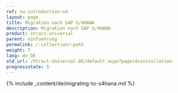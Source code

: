 ```yaml
---
ref: xu-introduction-s4
layout: page
title: Migration nach SAP S/4HANA
description: Migration nach SAP S/4HANA
product: xtract-universal
parent: einfuehrung
permalink: /:collection/:path
weight: 7
lang: de_DE
old_url: /Xtract-Universal-DE/default.aspx?pageid=installation
progressstate: 5
---
```


{% include _content/de/migrating-to-s4hana.md %}